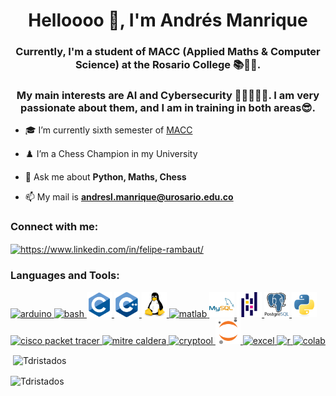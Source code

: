 <h1 align="center">Helloooo 👋, I'm Andrés Manrique</h1>
<h3 align="center">Currently, I'm a student of MACC (Applied Maths & Computer Science) at the Rosario College 📚✍🏻.</h3>
<h3 align="center">My main interests are AI and Cybersecurity 🤖🧠🧑🏻‍💻. I am very passionate about them, and I am in training in both areas😎.</h3>

- 🎓 I’m currently sixth semester of [MACC](https://urosario.edu.co/matematicas-aplicadas-y-ciencias-de-la-computacion-macc?utm_source=Pauta&utm_medium=Google_Search&utm_term=Digital&utm_content=113&utm_urterm=701PX000001WibfYAC&gad_source=1&gclid=Cj0KCQjwm5e5BhCWARIsANwm06gcXbj6qhpaPwi9_vv1M2aODaopVguIC08LYhmvXS76xUUMDpyTcB8aAlEDEALw_wcB)

- ♟️ I’m a Chess Champion in my University

- 💬 Ask me about **Python, Maths, Chess**

- 📫 My mail is **andresl.manrique@urosario.edu.co**

<h3 align="left">Connect with me:</h3>
<p align="left">
<a href="https://linkedin.com/in/https://www.linkedin.com/in/tdristados/" target="blank"><img align="center" src="https://raw.githubusercontent.com/rahuldkjain/github-profile-readme-generator/master/src/images/icons/Social/linked-in-alt.svg" alt="https://www.linkedin.com/in/felipe-rambaut/" height="30" width="40" /></a>
</p>

<h3 align="left">Languages and Tools:</h3>
<p>
  <a href="https://www.arduino.cc/" target="_blank" rel="noreferrer">
    <img src="https://cdn.worldvectorlogo.com/logos/arduino-1.svg" alt="arduino" width="40" height="40"/>
  </a>
  <a href="https://www.gnu.org/software/bash/" target="_blank" rel="noreferrer">
    <img src="https://www.vectorlogo.zone/logos/gnu_bash/gnu_bash-icon.svg" alt="bash" width="40" height="40"/>
  </a>
  <a href="https://www.cprogramming.com/" target="_blank" rel="noreferrer">
    <img src="https://raw.githubusercontent.com/devicons/devicon/master/icons/c/c-original.svg" alt="c" width="40" height="40"/>
  </a>
  <a href="https://www.w3schools.com/cpp/" target="_blank" rel="noreferrer">
    <img src="https://raw.githubusercontent.com/devicons/devicon/master/icons/cplusplus/cplusplus-original.svg" alt="cplusplus" width="40" height="40"/>
  </a>
  <a href="https://www.linux.org/" target="_blank" rel="noreferrer">
    <img src="https://raw.githubusercontent.com/devicons/devicon/master/icons/linux/linux-original.svg" alt="linux" width="40" height="40"/>
  </a>
  <a href="https://www.mathworks.com/" target="_blank" rel="noreferrer">
    <img src="https://upload.wikimedia.org/wikipedia/commons/2/21/Matlab_Logo.png" alt="matlab" width="40" height="40"/>
  </a>
  <a href="https://www.mysql.com/" target="_blank" rel="noreferrer">
    <img src="https://raw.githubusercontent.com/devicons/devicon/master/icons/mysql/mysql-original-wordmark.svg" alt="mysql" width="40" height="40"/>
  </a>
  <a href="https://pandas.pydata.org/" target="_blank" rel="noreferrer">
    <img src="https://raw.githubusercontent.com/devicons/devicon/2ae2a900d2f041da66e950e4d48052658d850630/icons/pandas/pandas-original.svg" alt="pandas" width="40" height="40"/>
  </a>
  <a href="https://www.postgresql.org" target="_blank" rel="noreferrer">
    <img src="https://raw.githubusercontent.com/devicons/devicon/master/icons/postgresql/postgresql-original-wordmark.svg" alt="postgresql" width="40" height="40"/>
  </a>
  <a href="https://www.python.org" target="_blank" rel="noreferrer">
    <img src="https://raw.githubusercontent.com/devicons/devicon/master/icons/python/python-original.svg" alt="python" width="40" height="40"/>
  </a>
  <a href="https://www.cisco.com/c/en/us/products/networking/packet-tracer.html" target="_blank" rel="noreferrer">
    <img src="https://www.vectorlogo.zone/logos/cisco/cisco-icon.svg" alt="cisco packet tracer" width="40" height="40"/>
  </a>
  <a href="https://caldera.mitre.org/" target="_blank" rel="noreferrer">
    <img src="https://www.mitre.org/sites/all/themes/mitre/logo.svg" alt="mitre caldera" width="40" height="40"/>
  </a>
  <a href="https://www.cryptool.org/en/" target="_blank" rel="noreferrer">
    <img src="https://upload.wikimedia.org/wikipedia/commons/1/1e/CrypTool_Logo.png" alt="cryptool" width="40" height="40"/>
  </a>
  <a href="https://jupyter.org/" target="_blank" rel="noreferrer">
    <img src="https://raw.githubusercontent.com/devicons/devicon/master/icons/jupyter/jupyter-original.svg" alt="jupyter" width="40" height="40"/>
  </a>
  <a href="https://www.microsoft.com/en-us/microsoft-365/excel" target="_blank" rel="noreferrer">
    <img src="https://www.vectorlogo.zone/logos/microsoft_excel/microsoft_excel-icon.svg" alt="excel" width="40" height="40"/>
  </a>
  <a href="https://www.r-project.org/" target="_blank" rel="noreferrer">
    <img src="https://www.r-project.org/logo/Rlogo.svg" alt="r" width="40" height="40"/>
  </a>
  <a href="https://colab.research.google.com/" target="_blank" rel="noreferrer">
    <img src="https://upload.wikimedia.org/wikipedia/commons/d/d0/Google_Colaboratory_SVG_Logo.svg" alt="colab" width="40" height="40"/>
  </a>
</p>



<p>&nbsp;<img align="center" src="https://github-readme-stats.vercel.app/api?username=Tdristados&show_icons=true&locale=en" alt="Tdristados" /></p>

<p><img align="center" src="https://github-readme-streak-stats.herokuapp.com/?user=Tdristados&" alt="Tdristados" /></p>
